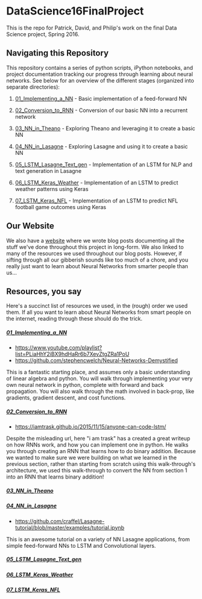 # DataScience16FinalProject
This is the repo for Patrick, David, and Philip's work on the final Data Science project, Spring 2016.

## Navigating this Repository
This repository contains a series of python scripts, iPython notebooks, and project documentation tracking our progress through learning about neural networks. See below for an overview of the different stages (organized into separate directories):

1. [01_Implementing_a_NN](01_Implementing_a_NN) - Basic implementation of a feed-forward NN

2. [02_Conversion_to_RNN](02_Conversion_to_RNN) - Conversion of our basic NN into a recurrent network

3. [03_NN_in_Theano](03_NN_in_Theano) - Exploring Theano and leveraging it to create a basic NN

4. [04_NN_in_Lasagne](04_NN_in_Lasagne) - Exploring Lasagne and using it to create a basic NN

5. [05_LSTM_Lasagne_Text_gen](05_LSTM_Lasagne_Text_gen) - Implementation of an LSTM for NLP and text generation in Lasagne

6. [06_LSTM_Keras_Weather](06_LSTM_Keras_Weather) - Implementation of an LSTM to predict weather patterns using Keras

7. [07_LSTM_Keras_NFL](07_LSTM_Keras_NFL) - Implementation of an LSTM to predict NFL football game outcomes using Keras

## Our Website

We also have a [website](http://neuralolin.github.io/DataScience16FinalProject/) where we wrote blog posts documenting all the stuff we've done throughout this project in long-form. We also linked to many of the resources we used throughout our blog posts. However, if sifting through all our gibberish sounds like too much of a chore, and you really just want to learn about Neural Networks from smarter people than us...

## Resources, you say

Here's a succinct list of resources we used, in the (rough) order we used them. If all you want to learn about Neural Networks from smart people on the internet, reading through these should do the trick.

##### [01_Implementing_a_NN](01_Implementing_a_NN)

* https://www.youtube.com/playlist?list=PLiaHhY2iBX9hdHaRr6b7XevZtgZRa1PoU
* https://github.com/stephencwelch/Neural-Networks-Demystified

This is a fantastic starting place, and assumes only a basic understanding of linear algebra and python. You will walk through implementing your very own neural network in python, complete with forward and back propagation. You will also walk through the math involved in back-prop, like gradients, gradient descent, and cost functions.

##### [02_Conversion_to_RNN](02_Conversion_to_RNN)

* https://iamtrask.github.io/2015/11/15/anyone-can-code-lstm/

Despite the misleading url, here "i am trask" has a created a great writeup on how RNNs work, and how you can implement one in python. He walks you through creating an RNN that learns how to do binary addition. Because we wanted to make sure we were building on what we learned in the previous section, rather than starting from scratch using this walk-through's architecture, we used this walk-through to convert the NN from section 1 into an RNN that learns binary addition!

##### [03_NN_in_Theano](03_NN_in_Theano)

##### [04_NN_in_Lasagne](04_NN_in_Lasagne)

* https://github.com/craffel/Lasagne-tutorial/blob/master/examples/tutorial.ipynb

This is an awesome tutorial on a variety of NN Lasagne applications, from simple feed-forward NNs to LSTM and Convolutional layers.

##### [05_LSTM_Lasagne_Text_gen](05_LSTM_Lasagne_Text_gen)

##### [06_LSTM_Keras_Weather](06_LSTM_Keras_Weather)

##### [07_LSTM_Keras_NFL](07_LSTM_Keras_NFL)
